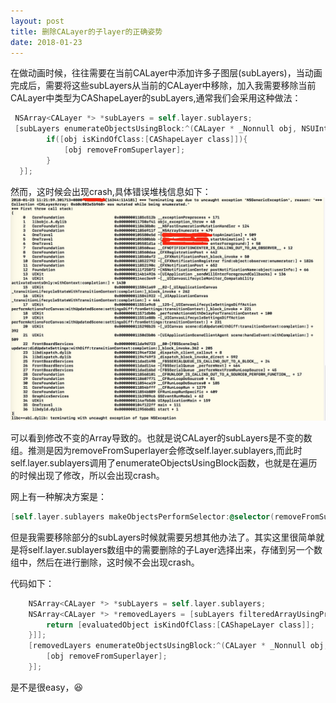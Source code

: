 ```yaml
---
layout: post
title: 删除CALayer的子layer的正确姿势
date: 2018-01-23 
---
```

在做动画时候，往往需要在当前CALayer中添加许多子图层(subLayers)，当动画完成后，需要将这些subLayers从当前的CALayer中移除，加入我需要移除当前CALayer中类型为CAShapeLayer的subLayers,通常我们会采用这种做法：

```Objective-C
 NSArray<CALayer *> *subLayers = self.layer.sublayers;
 [subLayers enumerateObjectsUsingBlock:^(CALayer * _Nonnull obj, NSUInteger idx, BOOL * _Nonnull stop) {
        if([obj isKindOfClass:[CAShapeLayer class]]){
            [obj removeFromSuperlayer];
        }
  }];
```

然而，这时候会出现crash,具体错误堆栈信息如下：
![](/images/posts/2018-01-23/crash_info.png)


可以看到修改不变的Array导致的。也就是说CALayer的subLayers是不变的数组。推测是因为removeFromSuperlayer会修改self.layer.sublayers,而此时self.layer.sublayers调用了enumerateObjectsUsingBlock函数，也就是在遍历的时候出现了修改，所以会出现crash。

网上有一种解决方案是：

```Objective-C
[self.layer.sublayers makeObjectsPerformSelector:@selector(removeFromSuperlayer)];
```
但是我需要移除部分的subLayers时候就需要另想其他办法了。其实这里很简单就是将self.layer.sublayers数组中的需要删除的子Layer选择出来，存储到另一个数组中，然后在进行删除，这时候不会出现crash。

代码如下：

```Objective-C
    NSArray<CALayer *> *subLayers = self.layer.sublayers;
    NSArray<CALayer *> *removedLayers = [subLayers filteredArrayUsingPredicate:[NSPredicate predicateWithBlock:^BOOL(id  _Nullable evaluatedObject, NSDictionary<NSString *,id> * _Nullable bindings) {
        return [evaluatedObject isKindOfClass:[CAShapeLayer class]];
    }]];
    [removedLayers enumerateObjectsUsingBlock:^(CALayer * _Nonnull obj, NSUInteger idx, BOOL * _Nonnull stop) {
        [obj removeFromSuperlayer];
    }];

```

是不是很easy，😆

